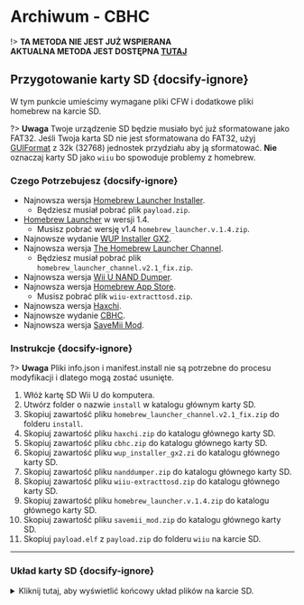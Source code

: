 # Archiwum - CBHC

!> **TA METODA NIE JEST JUŻ WSPIERANA**  
**AKTUALNA METODA JEST DOSTĘPNA [TUTAJ](../../introduction)**

## Przygotowanie karty SD {docsify-ignore}

W tym punkcie umieścimy wymagane pliki CFW i dodatkowe pliki homebrew na karcie SD.

?> **Uwaga** Twoje urządzenie SD będzie musiało być już sformatowane jako FAT32. Jeśli Twoja karta SD nie jest sformatowana do FAT32, użyj [GUIFormat](http://ridgecrop.co.uk/index.htm?guiformat.htm) z 32k (32768) jednostek przydziału aby ją sformatować. **Nie** oznaczaj karty SD jako `wiiu` bo spowoduje problemy z homebrew.

### Czego Potrzebujesz {docsify-ignore}

- Najnowsza wersja [Homebrew Launcher Installer](https://github.com/wiiu-env/homebrew_launcher_installer/releases/latest).
  - Będziesz musiał pobrać plik `payload.zip`.
- [Homebrew Launcher](https://github.com/dimok789/homebrew_launcher/releases/tag/1.4) w wersji 1.4.
  - Musisz pobrać wersję v1.4 `homebrew_launcher.v.1.4.zip`.
- Najnowsze wydanie [WUP Installer GX2](https://wiiubru.com/appstore/zips/wup_installer_gx2.zip).
- Najnowsza wersja [The Homebrew Launcher Channel](https://github.com/GaryOderNichts/homebrew_launcher/releases/tag/v2.1_fix).
  - Będziesz musiał pobrać plik `homebrew_launcher_channel.v2.1_fix.zip`.
- Najnowsza wersja [Wii U NAND Dumper](https://wiiubru.com/appstore/zips/nanddumper.zip).
- Najnowsza wersja [Homebrew App Store](https://github.com/vgmoose/hbas/releases/latest).
  - Musisz pobrać plik `wiiu-extracttosd.zip`.
- Najnowsza wersja [Haxchi](https://wiiubru.com/appstore/zips/haxchi.zip).
- Najnowsze wydanie [CBHC](https://wiiubru.com/appstore/zips/cbhc.zip).
- Najnowsza wersja <a href="docs/files/SaveMii_Mod.zip" download>SaveMii Mod</a>.

### Instrukcje {docsify-ignore}

?> **Uwaga** Pliki info.json i manifest.install nie są potrzebne do procesu modyfikacji i dlatego mogą zostać usunięte.

1. Włóż kartę SD Wii U do komputera.
1. Utwórz folder o nazwie `install` w katalogu głównym karty SD.
1. Skopiuj zawartość pliku `homebrew_launcher_channel.v2.1_fix.zip` do folderu `install`.
1. Skopiuj zawartość pliku `haxchi.zip` do katalogu głównego karty SD.
1. Skopiuj zawartość pliku `cbhc.zip` do katalogu głównego karty SD.
1. Skopiuj zawartość pliku `wup_installer_gx2.zi` do katalogu głównego karty SD.
1. Skopiuj zawartość pliku `nanddumper.zip` do katalogu głównego karty SD.
1. Skopiuj zawartość pliku `wiiu-extracttosd.zip` do katalogu głównego karty SD.
1. Skopiuj zawartość pliku `homebrew_launcher.v.1.4.zip` do katalogu głównego karty SD.
1. Skopiuj zawartość pliku `savemii_mod.zip` do katalogu głównego karty SD.
1. Skopiuj `payload.elf` z `payload.zip` do folderu `wiiu` na karcie SD.
----------

### Układ karty SD {docsify-ignore}

<details>
<summary>Kliknij tutaj, aby wyświetlić końcowy układ plików na karcie SD.</summary>

```
💾sd:
 ┣ 📂cbhc
 ┃ ┣ 📜bootDrcTex.tga
 ┃ ┣ 📜bootTvTex.tga
 ┃ ┣ 📜iconTex.tga
 ┃ ┗ 📜title.txt
 ┣ 📂haxchi
 ┃ ┣ 📜bootDrcTex.tga
 ┃ ┣ 📜bootTvTex.tga
 ┃ ┣ 📜config.txt
 ┃ ┣ 📜iconTex.tga
 ┃ ┗ 📜title.txt
 ┣ 📂install
 ┃ ┗ 📂Homebrew Launcher Channel
 ┃   ┣ 📜00000000.app
 ┃   ┣ 📜00000003.h3
 ┃   ┣ ...
 ┃   ┣ 📜title.cert
 ┃   ┣ 📜title.tik
 ┃   ┗ 📜title.tmd
 ┗ 📂wiiu
   ┣ 📂apps
   ┃ ┣ 📂homebrew_launcher
   ┃ ┃ ┣ 📜homebrew_launcher.elf
   ┃ ┃ ┣ 📜icon.png
   ┃ ┃ ┗ 📜meta.xml
   ┃ ┗ (Wszystkie inne aplikacje jak disc2app, nanddumper, etc. powinny być tu)
   ┗ 📜payload.elf
```

</details>
